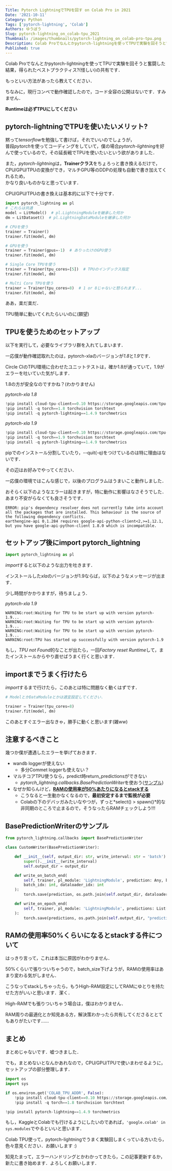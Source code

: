 ```yaml
---
Title: Pytorch LightningでTPUを回す on Colab Pro in 2021
Date: '2021-10-11'
Category: Python
Tags: ['pytorch-lightning', 'Colab']
Authors: ゆうぼう
Slug: pytorch-lightning_on_colab-tpu_2021
Thumbnail: /images/thumbnails/pytorch-lightning_on_colab-pro-tpu.png
Description: Colab Proでなんとかpytorch-lightningを使ってTPUで実験を回そうと奮闘した結果，得られたベストプラクティスの共有です．もっといい方法があったら教えてください．
Published: true
---
```


Colab Proでなんとかpytorch-lightningを使ってTPUで実験を回そうと奮闘した結果，得られたベストプラクティス?(怪しい)の共有です．

もっといい方法があったら教えてください．

ちなみに，現行コンペで動作確認したので，コード全容の公開はないです．すみません．

**Runtimeは必ずTPUにしてください**

## pytorch-lightningでTPUを使いたいメリット?

黙って*tensorflow*を勉強して書けば，それでいいのでしょうが，  
普段*pytorch*を使ってコーディングをしていて，僕の場合*pytorch-lightning*を好んで使っているので，その延長戦でTPUを使いたいという欲がありました．

また，*pytorch-lightning*は，**Trainerクラス**をちょろっと書き換えるだけで，CPU/GPU/TPUの変換ができ，マルチGPU等のDDPの処理も自動で書き加えてくれるため，  
かなり良いものかなと思っています．

CPU/GPU/TPUの書き換えは基本的に以下で十分です．

```python
import pytorch_lightning as pl
# これらは共通
model = LitModel()  # pl.LightningModuleを継承した何か
dm = LitDataset()  # pl.LightningDataModuleを継承した何か

# CPUを使う
trainer = Trainer()
trainer.fit(model, dm)

# GPUを使う
trainer = Trainer(gpus=-1)  # ありったけのGPU使う
trainer.fit(model, dm)

# Single Core TPUを使う
trainer = Trainer(tpu_cores=[5])  # TPUのインデックス指定
trainer.fit(model, dm)

# Multi Core TPUを使う
trainer = Trainer(tpu_cores=8)  # 1 or 8じゃないと怒られます...
trainer.fit(model, dm)
```

ああ，楽だ楽だ．

TPU簡単に動いてくれたらいいのに(願望)

## TPUを使うためのセットアップ

以下を実行して，必要なライブラリ群を入れてしまいます．

一応僕が動作確認取れたのは，pytorch-xlaのバージョンが*1.8*と*1.9*です．

Circle CIのTPU環境に合わせたユニットテストは，確か1.8が通っていて，1.9がエラーを吐いていた気がします．

1.8の方が安全なのですかね？(わかりません)

*pytorch-xla 1.8*

```python
!pip install cloud-tpu-client==0.10 https://storage.googleapis.com/tpu-pytorch/wheels/torch_xla-1.8-cp37-cp37m-linux_x86_64.whl
!pip install -q torch==1.8 torchvision torchtext
!pip install -q pytorch-lightning==1.4.9 torchmetrics
```

*pytorch-xla 1.9*

```python
!pip install cloud-tpu-client==0.10 https://storage.googleapis.com/tpu-pytorch/wheels/torch_xla-1.9-cp37-cp37m-linux_x86_64.whl
!pip install -q torch==1.9 torchvision torchtext
!pip install -q pytorch-lightning==1.4.9 torchmetrics
```

pipでのインストール分割していたり，--quit(-q)をつけているのは特に理由はないです．

その辺はお好みでやってください．

一応僕の環境ではこんな感じで，以後のプログラムはうまいこと動作しました．

おそらく以下のようなエラーは起きますが，特に動作に影響はなさそうでした．あまり不安がらなくても良さそうです．

```
ERROR: pip's dependency resolver does not currently take into account all the packages that are installed. This behaviour is the source of the following dependency conflicts.
earthengine-api 0.1.284 requires google-api-python-client<2,>=1.12.1, but you have google-api-python-client 1.8.0 which is incompatible.
```

## セットアップ後にimport pytorch_lightning

~~~python
import pytorch_lightning as pl
~~~

*import*すると以下のような出力を吐きます．

インストールした*xla*のバージョンが1.9ならば，以下のようなメッセージが出ます．

少し時間がかかりますが，待ちましょう．

*pytorch-xla 1.9*
~~~
WARNING:root:Waiting for TPU to be start up with version pytorch-1.9...
WARNING:root:Waiting for TPU to be start up with version pytorch-1.9...
WARNING:root:Waiting for TPU to be start up with version pytorch-1.9...
WARNING:root:TPU has started up successfully with version pytorch-1.9
~~~

もし，*TPU not Found*的なことが出たら，一回*Factory reset Runtime*して，またインストールからやり直せばうまく行くと思います．

## importまでうまく行けたら

*import*するまで行けたら，このあとは特に問題なく動くはずです．

```python
# ModelとかDataModuleとかは適宜設定してください．

trainer = Trainer(tpu_cores=8)
trainer.fit(model, dm)
```

このあとすぐエラー出なきゃ，勝手に動くと思います(雑ww)

## 注意するべきこと

幾つか僕が遭遇したエラーを挙げておきます．

- wandb loggerが使えない
    - 多分Commet loggerも使えない？
- マルチコアTPU使うなら，predict時return_predictionsができない
    - *pytorch_lightning.callbacks.BasePredictionWriter*を使おう([サンプル](#BasePredictionWriterのサンプル))
- なぜか知らんけど，[**RAMの使用率が50%あたりになるとstackする**](#RAMの使用率50%くらいになるとstackする件について)
    - こうなると一生動かなくなるので，**最初安定するまで監視が必要**
    - Colabの下のデバッガみたいなやつが，ずっと*select() > spawn()*的な非同期のところで止まるので，そうなったらRAMチェックしよう!!!

## BasePredictionWriterのサンプル

```python
from pytorch_lightning.callbacks import BasePredictionWriter

class CustomWriter(BasePredictionWriter):

    def __init__(self, output_dir: str, write_interval: str = 'batch'):
        super().__init__(write_interval)
        self.output_dir = output_dir

    def write_on_batch_end(
        self, trainer, pl_module: 'LightningModule', prediction: Any, batch_indices: List[int], batch: Any,
        batch_idx: int, dataloader_idx: int
    ):
        torch.save(prediction, os.path.join(self.output_dir, dataloader_idx, f"{batch_idx}.pt"))

    def write_on_epoch_end(
        self, trainer, pl_module: 'LightningModule', predictions: List[Any], batch_indices: List[Any]
    ):
        torch.save(predictions, os.path.join(self.output_dir, "predictions.pt"))
```

## RAMの使用率50%くらいになるとstackする件について

はっきり言って，これは本当に原因がわかりません．

50%くらいで張りついちゃうので，batch_size下げようが，RAMの使用率はあまり変わる気がしません．

こうなってstackしちゃったら，もうHigh-RAM設定にしてRAMにゆとりを持たせた方がいいと思います．潔く．

High-RAMでも張りついちゃう場合は，僕はわかりません．

RAM周りの最適化とか知見ある方，解決策わかったら共有してくださるととてもありがたいです......

## まとめ

まとめじゃないです．嘘つきました．

でも，まとめないとなんかあれなので，CPU/GPU/TPUで使いまわせるように，セットアップの部分整理します．

```python
import os
import sys

if os.environ.get('COLAB_TPU_ADDR', False):
    !pip install cloud-tpu-client==0.10 https://storage.googleapis.com/tpu-pytorch/wheels/torch_xla-1.8-cp37-cp37m-linux_x86_64.whl
    !pip install -q torch==1.8 torchvision torchtext

!pip install pytorch-lightning==1.4.9 torchmetrics
```

もし，KaggleとColabでも行けるようにしたいのであれば，`'google.colab' in sys.modules`でやるといいと思います．

Colab TPU使って，pytorch-lightningでうまく実験回しまくっている方いたら，色々意見ください．お願いします :)

知見たまって，エラーハンドリングとかわかってきたら，この記事更新するか，新たに書き始めます．よろしくお願いします．